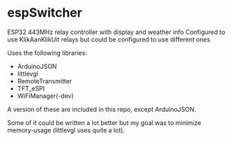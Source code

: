 # espSwitcher
ESP32 443MHz relay controller with display and weather info
Configured to use KlikAanKlikUit relays but could be configured to use different ones

Uses the following libraries:
- ArduinoJSON
- littlevgl
- RemoteTransmitter
- TFT_eSPI
- WiFiManager(-dev)

A version of these are included in this repo, except ArduinoJSON.

Some of it could be written a lot better but my goal was to minimize memory-usage (littlevgl uses quite a lot).
